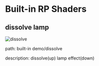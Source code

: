 # Built-in RP Shaders
## dissolve lamp
![dissolve](https://github.com/user-attachments/assets/04f37b61-afa8-4304-8f3f-cc938c360a88)

path: built-in demo/dissolve

description:
  dissolve(up)
  lamp effect(down)
